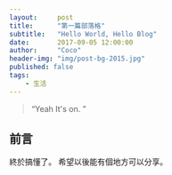 ```yaml
---
layout:     post
title:      "第一篇部落格"
subtitle:   "Hello World, Hello Blog"
date:       2017-09-05 12:00:00
author:     "Coco"
header-img: "img/post-bg-2015.jpg"
published: false
tags:
    - 生活
---
```


> “Yeah It's on. ”

## 前言

終於搞懂了。
希望以後能有個地方可以分享。